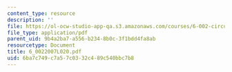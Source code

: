 ```yaml
---
content_type: resource
description: ''
file: https://ol-ocw-studio-app-qa.s3.amazonaws.com/courses/6-002-circuits-and-electronics-spring-2007/6ba7c749c7a57c0332c489c540bbc7b8_6_0022007L020.pdf
file_type: application/pdf
parent_uid: 9b4a2ba7-a556-b234-8b0c-3f1bdd4fa8ab
resourcetype: Document
title: 6_0022007L020.pdf
uid: 6ba7c749-c7a5-7c03-32c4-89c540bbc7b8
---
```

